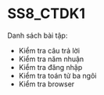 # SS8_CTDK1
Danh sách bài tập:
- Kiểm tra câu trả lời
- Kiểm tra năm nhuận
- Kiểm tra đăng nhập
- Kiểm tra toán tử ba ngôi
- Kiểm tra browser